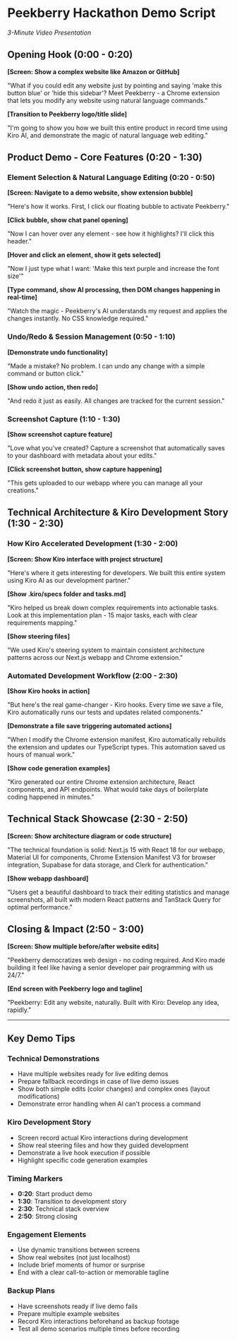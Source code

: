 # Peekberry Hackathon Demo Script

_3-Minute Video Presentation_

## Opening Hook (0:00 - 0:20)

**[Screen: Show a complex website like Amazon or GitHub]**

"What if you could edit any website just by pointing and saying 'make this button blue' or 'hide this sidebar'? Meet Peekberry - a Chrome extension that lets you modify any website using natural language commands."

**[Transition to Peekberry logo/title slide]**

"I'm going to show you how we built this entire product in record time using Kiro AI, and demonstrate the magic of natural language web editing."

## Product Demo - Core Features (0:20 - 1:30)

### Element Selection & Natural Language Editing (0:20 - 0:50)

**[Screen: Navigate to a demo website, show extension bubble]**

"Here's how it works. First, I click our floating bubble to activate Peekberry."

**[Click bubble, show chat panel opening]**

"Now I can hover over any element - see how it highlights? I'll click this header."

**[Hover and click an element, show it gets selected]**

"Now I just type what I want: 'Make this text purple and increase the font size'"

**[Type command, show AI processing, then DOM changes happening in real-time]**

"Watch the magic - Peekberry's AI understands my request and applies the changes instantly. No CSS knowledge required."

### Undo/Redo & Session Management (0:50 - 1:10)

**[Demonstrate undo functionality]**

"Made a mistake? No problem. I can undo any change with a simple command or button click."

**[Show undo action, then redo]**

"And redo it just as easily. All changes are tracked for the current session."

### Screenshot Capture (1:10 - 1:30)

**[Show screenshot capture feature]**

"Love what you've created? Capture a screenshot that automatically saves to your dashboard with metadata about your edits."

**[Click screenshot button, show capture happening]**

"This gets uploaded to our webapp where you can manage all your creations."

## Technical Architecture & Kiro Development Story (1:30 - 2:30)

### How Kiro Accelerated Development (1:30 - 2:00)

**[Screen: Show Kiro interface with project structure]**

"Here's where it gets interesting for developers. We built this entire system using Kiro AI as our development partner."

**[Show .kiro/specs folder and tasks.md]**

"Kiro helped us break down complex requirements into actionable tasks. Look at this implementation plan - 15 major tasks, each with clear requirements mapping."

**[Show steering files]**

"We used Kiro's steering system to maintain consistent architecture patterns across our Next.js webapp and Chrome extension."

### Automated Development Workflow (2:00 - 2:30)

**[Show Kiro hooks in action]**

"But here's the real game-changer - Kiro hooks. Every time we save a file, Kiro automatically runs our tests and updates related components."

**[Demonstrate a file save triggering automated actions]**

"When I modify the Chrome extension manifest, Kiro automatically rebuilds the extension and updates our TypeScript types. This automation saved us hours of manual work."

**[Show code generation examples]**

"Kiro generated our entire Chrome extension architecture, React components, and API endpoints. What would take days of boilerplate coding happened in minutes."

## Technical Stack Showcase (2:30 - 2:50)

**[Screen: Show architecture diagram or code structure]**

"The technical foundation is solid: Next.js 15 with React 18 for our webapp, Material UI for components, Chrome Extension Manifest V3 for browser integration, Supabase for data storage, and Clerk for authentication."

**[Show webapp dashboard]**

"Users get a beautiful dashboard to track their editing statistics and manage screenshots, all built with modern React patterns and TanStack Query for optimal performance."

## Closing & Impact (2:50 - 3:00)

**[Screen: Show multiple before/after website edits]**

"Peekberry democratizes web design - no coding required. And Kiro made building it feel like having a senior developer pair programming with us 24/7."

**[End screen with Peekberry logo and tagline]**

"Peekberry: Edit any website, naturally. Built with Kiro: Develop any idea, rapidly."

---

## Key Demo Tips

### Technical Demonstrations

- Have multiple websites ready for live editing demos
- Prepare fallback recordings in case of live demo issues
- Show both simple edits (color changes) and complex ones (layout modifications)
- Demonstrate error handling when AI can't process a command

### Kiro Development Story

- Screen record actual Kiro interactions during development
- Show real steering files and how they guided development
- Demonstrate a live hook execution if possible
- Highlight specific code generation examples

### Timing Markers

- **0:20**: Start product demo
- **1:30**: Transition to development story
- **2:30**: Technical stack overview
- **2:50**: Strong closing

### Engagement Elements

- Use dynamic transitions between screens
- Show real websites (not just localhost)
- Include brief moments of humor or surprise
- End with a clear call-to-action or memorable tagline

### Backup Plans

- Have screenshots ready if live demo fails
- Prepare multiple example websites
- Record Kiro interactions beforehand as backup footage
- Test all demo scenarios multiple times before recording

